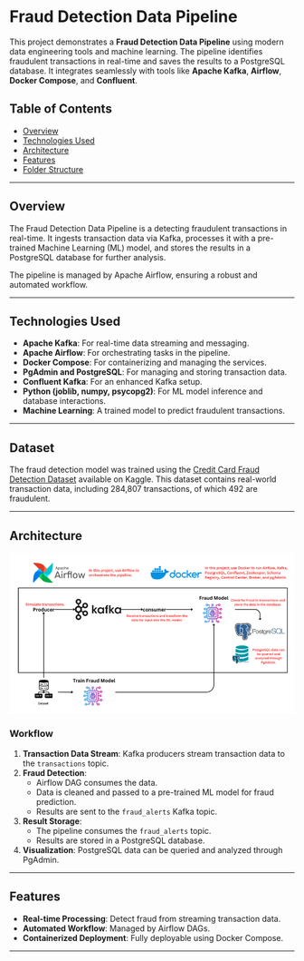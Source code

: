 # Fraud Detection Data Pipeline

This project demonstrates a **Fraud Detection Data Pipeline** using modern data engineering tools and machine learning. The pipeline identifies fraudulent transactions in real-time and saves the results to a PostgreSQL database. It integrates seamlessly with tools like **Apache Kafka**, **Airflow**, **Docker Compose**, and **Confluent**.

## Table of Contents

- [Overview](#overview)
- [Technologies Used](#technologies-used)
- [Architecture](#architecture)
- [Features](#features)
- [Folder Structure](#folder-structure)

---

## Overview

The Fraud Detection Data Pipeline is a  detecting fraudulent transactions in real-time. It ingests transaction data via Kafka, processes it with a pre-trained Machine Learning (ML) model, and stores the results in a PostgreSQL database for further analysis.

The pipeline is managed by Apache Airflow, ensuring a robust and automated workflow.

---

## Technologies Used

- **Apache Kafka**: For real-time data streaming and messaging.
- **Apache Airflow**: For orchestrating tasks in the pipeline.
- **Docker Compose**: For containerizing and managing the services.
- **PgAdmin and PostgreSQL**: For managing and storing transaction data.
- **Confluent Kafka**: For an enhanced Kafka setup.
- **Python (joblib, numpy, psycopg2)**: For ML model inference and database interactions.
- **Machine Learning**: A trained model to predict fraudulent transactions.

---

## Dataset

The fraud detection model was trained using the [Credit Card Fraud Detection Dataset](https://www.kaggle.com/datasets/mlg-ulb/creditcardfraud) available on Kaggle. This dataset contains real-world transaction data, including 284,807 transactions, of which 492 are fraudulent.

---

## Architecture

<img src="Architecture.png">

### Workflow
1. **Transaction Data Stream**: Kafka producers stream transaction data to the `transactions` topic.
2. **Fraud Detection**: 
    - Airflow DAG consumes the data.
    - Data is cleaned and passed to a pre-trained ML model for fraud prediction.
    - Results are sent to the `fraud_alerts` Kafka topic.
3. **Result Storage**:
    - The pipeline consumes the `fraud_alerts` topic.
    - Results are stored in a PostgreSQL database.
4. **Visualization**: PostgreSQL data can be queried and analyzed through PgAdmin.

---

## Features

- **Real-time Processing**: Detect fraud from streaming transaction data.
- **Automated Workflow**: Managed by Airflow DAGs.
- **Containerized Deployment**: Fully deployable using Docker Compose.

---

